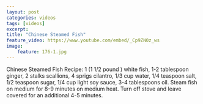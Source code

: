 ```yaml
---
layout: post
categories: videos
tags: [videos]
excerpt: 
title: "Chinese Steamed Fish"
feature_video: https://www.youtube.com/embed/_Cp9ZN0z_ws
image:
    feature: 176-1.jpg
---
```


Chinese Steamed Fish Recipe: 1 (1 1/2 pound ) white fish, 1-2 tablespoon ginger, 2 stalks scallions, 4 sprigs cilantro, 1/3 cup water, 1/4 teaspoon salt, 1/2 teaspoon sugar, 1/4 cup light soy sauce, 3-4 tablespoons oil. Steam fish on medium for 8-9 minutes on medium heat.  Turn off stove and leave covered for an additional 4-5 minutes.
